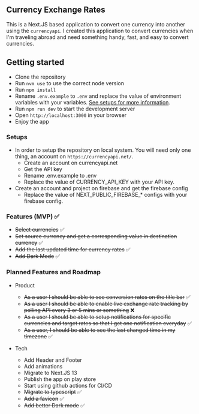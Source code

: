 ## Currency Exchange Rates

This is a Next.JS based application to convert one currency into another using the `currencyapi`. I created this application to convert currencies when I'm traveling abroad and need something handy, fast, and easy to convert currencies.

## Getting started
- Clone the repository
- Run `nvm use` to use the correct node version
- Run `npm install`
- Rename `.env.example` to `.env` and replace the value of environment variables with your variables. [See setups for more information](#setups).
- Run `npm run dev` to start the development server
- Open `http://localhost:3000` in your browser
- Enjoy the app

### Setups
- In order to setup the repository on local system. You will need only one thing, an account on `https://currencyapi.net/`.
  - Create an account on currencyapi.net
  - Get the API key
  - Rename .env.example to .env
  - Replace the value of CURRENCY_API_KEY with your API key.
- Create an account and project on firebase and get the firebase config
  - Replace the value of NEXT_PUBLIC_FIREBASE_* configs with your firebase config.


### Features (MVP) ✅
- ~~Select currencies~~ ✅
- ~~Set source currency and get a corresponding value in destination currency~~ ✅
- ~~Add the last updated time for currency rates~~ ✅
- ~~Add Dark Mode~~ ✅

### Planned Features and Roadmap

- Product
    - ~~As a user I should be able to see conversion rates on the title bar~~ ✅
    - ~~As a user I should be able to enable live exchange rate tracking by polling API every 3 or 5 mins or something~~ ❌
    - ~~As a user I should be able to setup notifications for specific currencies and target rates so that I get one notification everyday~~ ✅
    - ~~As a user, I should be able to see the last changed time in my timezone~~ ✅

- Tech
    - Add Header and Footer
    - Add animations
    - Migrate to Next.JS 13
    - Publish the app on play store
    - Start using github actions for CI/CD
    - ~~Migrate to typescript~~ ✅
    - ~~Add a favicon~~ ✅
    - ~~Add better Dark mode~~ ✅

